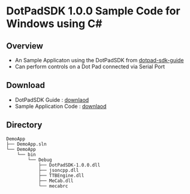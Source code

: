 # DotPadSDK 1.0.0 Sample Code for Windows using C#

## Overview
* An Sample Applicaton using the DotPadSDK from [dotpad-sdk-guide](https://github.com/dotincorp/dotpad-sdk-guide)
* Can perform controls on a Dot Pad connected via Serial Port

## Download
- DotPadSDK Guide : [downlaod](https://github.com/dotincorp/dotpad-sample-code/blob/main/Windows/1.0.0/DemoApp-C%23/sdk-guide.pdf)
- Sample Application Code : [downlaod](https://github.com/dotincorp/dotpad-sample-code/blob/main/Windows/1.0.0/DemoApp-C%23/sample-code.zip)

## Directory
```
DemoApp
├── DemoApp.sln
└── DemoApp
    └── bin
        └── Debug
            ├── DotPadSDK-1.0.0.dll
            ├── jsoncpp.dll 
            ├── TTBEngine.dll
            ├── MeCab.dll
            └── mecabrc             
```
